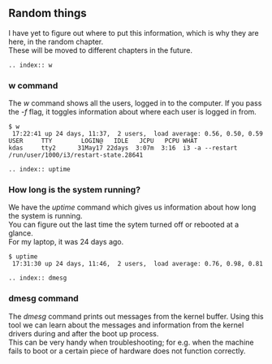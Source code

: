 ## Random things

I have yet to figure out where to put this information, which is why they are here, in 
the random chapter.   
These will be moved to different chapters in the future.

```eval_rst
.. index:: w
```

### w command

The *w* command shows all the users, logged in to the computer. If you pass the *-f* flag, it
toggles information about where each user is logged in from.

```
$ w
 17:22:41 up 24 days, 11:37,  2 users,  load average: 0.56, 0.50, 0.59
USER     TTY        LOGIN@   IDLE   JCPU   PCPU WHAT
kdas     tty2      31May17 22days  3:07m  3:16  i3 -a --restart /run/user/1000/i3/restart-state.28641
```

```eval_rst
.. index:: uptime
```

### How long is the system running?

We have the *uptime* command which gives us information about how long the system is running.   
You can figure out the last time the sytem turned off or rebooted at a glance.   
For my laptop, it was 24 days ago.

```
$ uptime
 17:31:30 up 24 days, 11:46,  2 users,  load average: 0.76, 0.98, 0.81
```

```eval_rst
.. index:: dmesg
```

### dmesg command

The *dmesg* command prints out messages from the kernel buffer.
Using this tool we can learn about the messages and information from the kernel drivers during and after the boot up process.  
This can be very handy when troubleshooting; for e.g. when the machine fails to boot or a certain piece of hardware does not function correctly.

